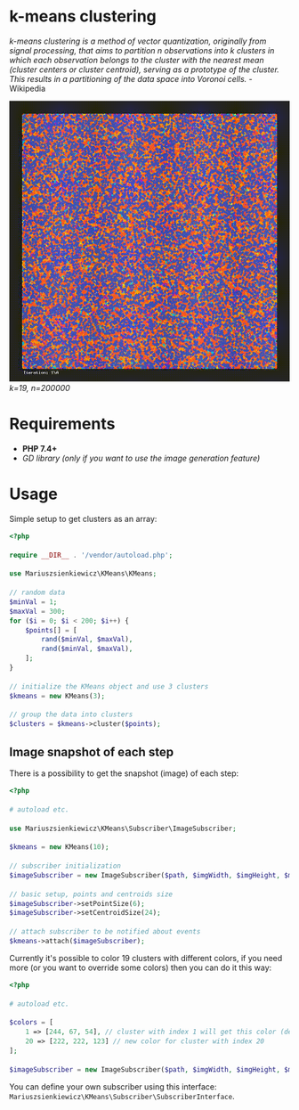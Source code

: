 # k-means clustering

*k-means clustering is a method of vector quantization, originally from signal processing, that aims to partition n observations into k clusters in which each observation belongs to the cluster with the nearest mean (cluster centers or cluster centroid), serving as a prototype of the cluster. This results in a partitioning of the data space into Voronoi cells.* - Wikipedia

![visualization](./assets/visualization.gif)
*k=19, n=200000*

# Requirements

- **PHP 7.4+**
- *GD library (only if you want to use the image generation feature)*

# Usage 

Simple setup to get clusters as an array:

```php
<?php

require __DIR__ . '/vendor/autoload.php';

use Mariuszsienkiewicz\KMeans\KMeans;

// random data
$minVal = 1;
$maxVal = 300;
for ($i = 0; $i < 200; $i++) {
    $points[] = [
        rand($minVal, $maxVal),
        rand($minVal, $maxVal),
    ];
}

// initialize the KMeans object and use 3 clusters
$kmeans = new KMeans(3);

// group the data into clusters
$clusters = $kmeans->cluster($points);
```

## Image snapshot of each step

There is a possibility to get the snapshot (image) of each step:

```php
<?php

# autoload etc.

use Mariuszsienkiewicz\KMeans\Subscriber\ImageSubscriber;

$kmeans = new KMeans(10);

// subscriber initialization
$imageSubscriber = new ImageSubscriber($path, $imgWidth, $imgHeight, $minVal, $maxVal);

// basic setup, points and centroids size 
$imageSubscriber->setPointSize(6);
$imageSubscriber->setCentroidSize(24);

// attach subscriber to be notified about events
$kmeans->attach($imageSubscriber);
```

Currently it's possible to color 19 clusters with different colors, if you need more (or you want to override some colors) then you can do it this way:

```php
<?php

# autoload etc.

$colors = [
    1 => [244, 67, 54], // cluster with index 1 will get this color (default color will be overridden)
    20 => [222, 222, 123] // new color for cluster with index 20
];

$imageSubscriber = new ImageSubscriber($path, $imgWidth, $imgHeight, $minVal, $maxVal, $colors);
```

You can define your own subscriber using this interface: `Mariuszsienkiewicz\KMeans\Subscriber\SubscriberInterface`.
